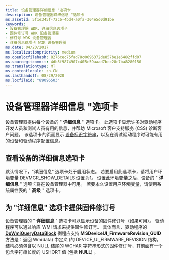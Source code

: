 ```yaml
---
title: 设备管理器详细信息 "选项卡
description: 设备管理器详细信息 "选项卡
ms.assetid: 5f1e345f-72c6-4bd4-a0fa-304e5d0d91be
keywords:
- 设备管理器 WDK，详细信息选项卡
- 固件修订号 WDK 设备管理器
- 修订号 WDK 设备管理器
- 详细信息选项卡 WDK 设备管理器
ms.date: 04/20/2017
ms.localizationpriority: medium
ms.openlocfilehash: 8276cec75fad78c0696372de857be1e6482ffd07
ms.sourcegitcommit: 4db5f9874907c405c59aaad7bcc28c7ba8280150
ms.translationtype: MT
ms.contentlocale: zh-CN
ms.lasthandoff: 08/29/2020
ms.locfileid: "89096503"
---
```

# <a name="device-manager-details-tab"></a>设备管理器详细信息 "选项卡

设备管理器提供每个设备的 " **详细信息** " 选项卡。 此选项卡显示许多对驱动程序开发人员和测试人员有用的信息，并帮助 Microsoft 客户支持服务 (CSS) 诊断客户问题。 该选项卡的页面显示 [设备标识字符串](device-identification-strings.md)，以及在调试驱动程序时可能有用的设备和驱动程序配置信息。

## <a name="viewing-a-devices-details-tab"></a>查看设备的详细信息选项卡

默认情况下，"详细信息" 选项卡处于启用状态。 若要启用此选项卡，请将用户环境变量 DEVMGR_SHOW_DETAILS 设置为1。 设置此环境变量之后，设备的 " **详细信息** " 选项卡将在设备管理器中可用。 若要永久设置用户环境变量，请使用系统属性表的 " **高级** " 选项卡。

## <a name="providing-firmware-revision-numbers-for-the-details-tab"></a>为 "详细信息" 选项卡提供固件修订号

设备管理器的 " **详细信息** " 选项卡可以显示设备的固件修订号（如果可用）。 驱动程序可以通过响应 WMI 请求来提供固件修订号。 具体而言，驱动程序的 [**DpWmiQueryDataBlock**](/windows-hardware/drivers/ddi/wmilib/nc-wmilib-wmi_query_datablock_callback) 例程应支持 **MSDeviceUI_FirmwareRevision_GUID** 方法是：返回 Wmidata) 中定义 (的 DEVICE_UI_FIRMWARE_REVISION 结构。 结构必须包含以 NULL 结尾的 WCHAR 字符串形式的固件修订号，其前面有一个包含字符串长度的 USHORT 值 (包括 **NULL**) 。
